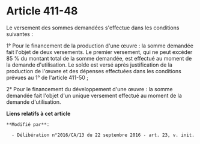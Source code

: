 # Article 411-48

Le versement des sommes demandées s'effectue dans les conditions suivantes :

1° Pour le financement de la production  d'une œuvre : la somme demandée fait l'objet de deux versements. Le  premier
versement, qui ne peut excéder 85 % du montant total de la somme  demandée, est effectué au moment de la demande
d'utilisation. Le solde  est versé après justification de la production de l'œuvre et des  dépenses effectuées dans les
conditions prévues au 1° de l'article  411-50 ;

2° Pour le financement du développement  d'une œuvre : la somme demandée fait l'objet d'un unique versement  effectué au
moment de la demande d'utilisation.

**Liens relatifs à cet article**

	**Modifié par**:

	  - Délibération n°2016/CA/13 du 22 septembre 2016 - art. 23, v. init.
